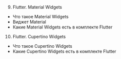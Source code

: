 9. Flutter. Material Widgets
- Что такое Material Widgets
- Виджет Material
- Какие Material Widgets есть в комплекте Flutter

10. Flutter. Cupertino Widgets
- Что такое Cupertino Widgets
- Какие Cupertino Widgets есть в комплекте Flutter